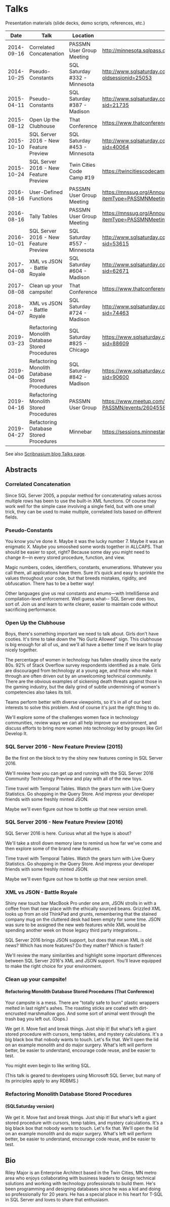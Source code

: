 ﻿Talks
=====

Presentation materials (slide decks, demo scripts, references, etc.)

| Date       | Talk                                                         | Location                                     | URL                                                                        | Notes                         |
|------------|--------------------------------------------------------------|----------------------------------------------|----------------------------------------------------------------------------|-------------------------------|
| 2014-09-16 | Correlated Concatenation                                     | PASSMN User Group Meeting                    | http://minnesota.sqlpass.org                                               | Lightning talk.               |
| 2014-10-25 | Pseudo-Constants                                             | SQL Saturday #332 - Minnesota                | http://www.sqlsaturday.com/332/Sessions/Details.aspx?oldsessionid=25053    |                               |
| 2015-04-11 | Pseudo-Constants                                             | SQL Saturday #387 - Madison                  | http://www.sqlsaturday.com/387/Sessions/Details.aspx?sid=21735             |                               |
| 2015-08-12 | Open Up the Clubhouse                                        | That Conference                              | https://www.thatconference.com/Sessions/Session/7065                       |                               |
| 2015-10-10 | SQL Server 2016 - New Feature Preview                        | SQL Saturday #453 - Minnesota                | http://www.sqlsaturday.com/453/sessions/details.aspx?sid=40064             |                               |
| 2015-10-24 | SQL Server 2016 - New Feature Preview                        | Twin Cities Code Camp #19                    | https://twincitiescodecamp.com/#/talks/796                                 | Repeat (no new materials)     |
| 2016-08-16 | User-Defined Functions                                       | PASSMN User Group Meeting                    | https://mnssug.org/Announcement?itemType=PASSMNMeetings&year=2016          | Lightning Talk                |
| 2016-08-16 | Tally Tables                                                 | PASSMN User Group Meeting                    | https://mnssug.org/Announcement?itemType=PASSMNMeetings&year=2016          | Lightning Talk                |
| 2016-10-01 | SQL Server 2016 - New Feature Preview                        | SQL Saturday #557 - Minnesota                | http://www.sqlsaturday.com/557/Sessions/Details.aspx?sid=53615             | Updated materials             |
| 2017-04-08 | XML vs JSON - Battle Royale                                  | SQL Saturday #604 - Madison                  | http://www.sqlsaturday.com/604/Sessions/Details.aspx?sid=62671             |                               |
| 2017-08-08 | Clean up your campsite!                                      | That Conference                              | https://www.thatconference.com/sessions/session/11442                      |                               |
| 2018-04-07 | XML vs JSON - Battle Royale                                  | SQL Saturday #724 - Madison                  | http://www.sqlsaturday.com/724/Sessions/Details.aspx?sid=74463             | Minor materials updates       |
| 2019-03-23 | Refactoring Monolith Database Stored Procedures              | SQL Saturday #825 - Chicago                  | https://www.sqlsaturday.com/825/Sessions/Details.aspx?sid=88609            | Minor materials updates       |
| 2019-04-06 | Refactoring Monolith Database Stored Procedures              | SQL Saturday #842 - Madison                  | https://www.sqlsaturday.com/842/Sessions/Details.aspx?sid=90600            | Minor materials updates       |
| 2019-04-16 | Refactoring Monolith Stored Procedures                       | PASSMN User Group                            | https://www.meetup.com/MN-SQL-Server-User-Group-PASSMN/events/260455887/   | Repeat (no new materials)     |
| 2019-04-27 | Refactoring Database Stored Procedures                       | Minnebar                                     | https://sessions.minnestar.org/                                            | Repeat (no new materials)     |

See also [Scribnasium blog Talks page](https://scribnasium.com/talks/).

## Abstracts

### Correlated Concatenation

Since SQL Server 2005, a popular method for concatenating values across multiple rows has been to use the built-in XML functions. Of course they work well for the simple case involving a single field, but with one small trick, they can be used to make multiple, correlated lists based on different fields.

### Pseudo-Constants

You know you’ve done it. Maybe it was the lucky number 7. Maybe it was an enigmatic X. Maybe you smooshed some words together in ALLCAPS. That should be easier to spot, right? Because some day you might need to change it—in every stored procedure, function, and view.

Magic numbers, codes, identifiers, constants, enumerations. Whatever you call them, all applications have them. Sure it’s quick and easy to sprinkle the values throughout your code, but that breeds mistakes, rigidity, and obfuscation. There has to be a better way!

Other languages give us real constants and enums—with IntelliSense and compilation-level enforcement. Well guess what-- SQL Server does too, sort of. Join us and learn to write clearer, easier to maintain code without sacrificing performance.

### Open Up the Clubhouse

Boys, there's something important we need to talk about. Girls don't have cooties. It's time to take down the "No Gurlz Allowed" sign. This clubhouse is big enough for all of us, and we'll all have a better time if we learn to play nicely together.

The percentage of women in technology has fallen steadily since the early 80s. 92% of Stack Overflow survey respondents identified as a male. Girls are discouraged from technology at a young age, and those who make it through are often driven out by an unwelcoming technical community. There are the obvious examples of sickening death threats against those in the gaming industry, but the daily grind of subtle undermining of women's competencies also takes its toll.

Teams perform better with diverse viewpoints, so it's in all of our best interests to solve this problem. And of course it's just the right thing to do.

We'll explore some of the challenges women face in technology communities, review ways we can all help improve our environment, and discuss efforts to bring more women into technology led by groups like Girl Develop It.

### SQL Server 2016 - New Feature Preview (2015)

Be the first on the block to try the shiny new features coming in SQL Server 2016.

We'll review how you can get up and running with the SQL Server 2016 Community Technology Preview and play with all of the new toys.

Time travel with Temporal Tables. Watch the gears turn with Live Query Statistics. Go shopping in the Query Store. And impress your developer friends with some freshly minted JSON.

Maybe we'll even figure out how to bottle up that new version smell.

### SQL Server 2016 - New Feature Preview (2016)

SQL Server 2016 is here. Curious what all the hype is about?

We'll take a stroll down memory lane to remind us how far we've come and then explore some of the brand new features.

Time travel with Temporal Tables. Watch the gears turn with Live Query Statistics. Go shopping in the Query Store. And impress your developer friends with some freshly minted JSON.

Maybe we'll even figure out how to bottle up that new version smell.

### XML vs JSON - Battle Royale

Shiny new touch bar MacBook Pro under one arm, JSON strolls in with a coffee from that new place with the ethically sourced beans. Grizzled XML looks up from an old ThinkPad and grunts, remembering that the stained company mug on the cluttered desk had been empty for some time. JSON was sure to be assigned the new web features while XML would be spending another week on those legacy third party integrations...

SQL Server 2016 brings JSON support, but does that mean XML is old news? Which has more features? Do they matter? Which is faster?

We'll review the many similarities and highlight some important differences between SQL Server 2016's XML and JSON support. You'll leave equipped to make the right choice for your environment.

### Clean up your campsite!

#### Refactoring Monolith Database Stored Procedures (That Conference)

Your campsite is a mess. There are "totally safe to burn" plastic wrappers melted in last night's ashes. The roasting sticks are coated with dirt-encrusted marshmallow goo. And some sort of animal went through the trash bag you left out. (Oops.)

We get it. Move fast and break things. Just ship it! But what's left a giant stored procedure with cursors, temp tables, and mystery calculations. It's a big black box that nobody wants to touch. Let's fix that. We'll open the lid on an example monolith and do major surgery. What's left will perform better, be easier to understand, encourage code reuse, and be easier to test.

You might even begin to like writing SQL.

(This talk is geared to developers using Microsoft SQL Server, but many of its principles apply to any RDBMS.)

### Refactoring Monolith Database Stored Procedures

#### (SQLSaturday version)

We get it. Move fast and break things. Just ship it! But what's left a giant stored procedure with cursors, temp tables, and mystery calculations. It's a big black box that nobody wants to touch. Let's fix that. We'll open the lid on an example monolith and do major surgery. What's left will perform better, be easier to understand, encourage code reuse, and be easier to test.

## Bio

Riley Major is an Enterprise Architect based in the Twin Cities, MN metro area who enjoys collaborating with business leaders to design technical solutions and working with technology professionals to build them. He's been programming and designing databases since he was a kid and doing so professionally for 20 years. He has a special place in his heart for T-SQL in SQL Server and loves to share that enthusiasm.